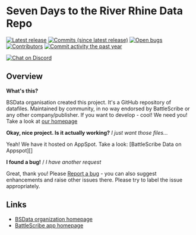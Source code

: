 Seven Days to the River Rhine Data Repo
==================

[![Latest release](https://img.shields.io/github/release/dstretch/Seven-Days-to-the-River-Rhine.svg?style=flat-square)](https://github.com/dstretch/Seven-Days-to-the-River-Rhine/releases/latest)
[![Commits (since latest release)](https://img.shields.io/github/commits-since/dstretch/Seven-Days-to-the-River-Rhine/latest.svg?style=flat-square)](https://github.com/dstretch/Seven-Days-to-the-River-Rhine/releases)
[![Open bugs](https://img.shields.io/github/issues/dstretch/Seven-Days-to-the-River-Rhine/bug.svg?style=flat-square&label=bugs)](https://github.com/dstretch/Seven-Days-to-the-River-Rhine/issues?q=is%3Aissue+is%3Aopen+label%3Abug)
[![Contributors](https://img.shields.io/github/contributors/dstretch/Seven-Days-to-the-River-Rhine.svg?style=flat-square)](https://github.com/dstretch/Seven-Days-to-the-River-Rhine/graphs/contributors)
[![Commit activity the past year](https://img.shields.io/github/commit-activity/y/dstretch/Seven-Days-to-the-River-Rhine.svg?style=flat-square)](https://github.com/dstretch/Seven-Days-to-the-River-Rhine/pulse/monthly)

[![Chat on Discord](https://img.shields.io/discord/558412685981777922.svg?logo=discord&style=popout-square)](https://www.bsdata.net/discord)

## Overview ##

__What's this?__

BSData organisation created this project. It's a GitHub repository of datafiles.
Maintained by community, in no way endorsed by BattleScribe or any other company/publisher. If you want
to develop - cool! We need you! Take a look at [our homepage][BSData.net]

__Okay, nice project. Is it actually working?__ _I just want those files..._

Yeah! We have it hosted on AppSpot. Take a look: [BattleScribe Data on Appspot][]

__I found a bug!__ / *I have another request*

Great, thank you! Please [Report a bug][bug report] - you can also suggest enhancements and raise other issues there. Please try to label the issue appropriately.

## Links ##

* [BSData organization homepage][BSData.net]
* [BattleScribe app homepage](https://www.battlescribe.net/)

[BSData.net]: https://www.bsdata.net/
[bug report]: https://github.com/dstretch/Seven-Days-to-the-River-Rhine/issues/new/choose
